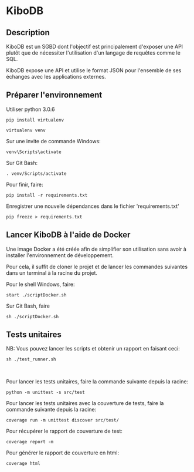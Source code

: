 # KiboDB

## Description

KiboDB est un SGBD dont l'objectif est principalement d'exposer une API plutôt que de nécessiter l'utilisation d'un
langage de requêtes comme le SQL.

KiboDB expose une API et utilise le format JSON pour l'ensemble de ses échanges avec les applications externes.

## Préparer l'environnement

Utiliser python 3.0.6
```
pip install virtualenv

virtualenv venv
```

Sur une invite de commande Windows:
```
venv\Scripts\activate
```

Sur Git Bash:
```
. venv/Scripts/activate
```

Pour finir, faire:
```
pip install -r requirements.txt
```

Enregistrer une nouvelle dépendances dans le fichier 'requirements.txt'
```
pip freeze > requirements.txt
```

## Lancer KiboDB à l'aide de Docker

Une image Docker a été créée afin de simplifier son utilisation sans avoir à installer l'environnement de 
développement.

Pour cela, il suffit de cloner le projet et de lancer les commandes suivantes dans un terminal à la racine 
du projet.

Pour le shell Windows, faire:
```
start ./scriptDocker.sh
```

Sur Git Bash, faire
```
sh ./scriptDocker.sh
```

## Tests unitaires

NB: Vous pouvez lancer les scripts et obtenir un rapport en faisant ceci:
```
sh ./test_runner.sh
```

<br/>

Pour lancer les tests unitaires, faire la commande suivante depuis la racine:
```
python -m unittest -s src/test
```

Pour lancer les tests unitaires avec la couverture de tests, faire la commande suivante depuis la racine:
```
coverage run -m unittest discover src/test/
```

Pour récupérer le rapport de couverture de test:
```
coverage report -m
```

Pour générer le rapport de couverture en html:
```
coverage html
```
